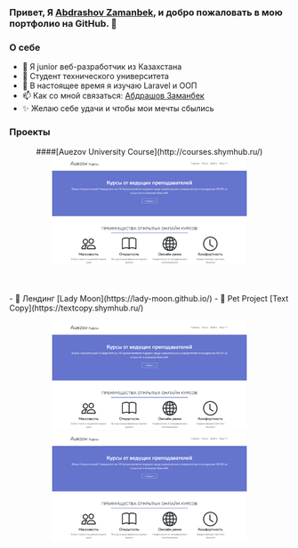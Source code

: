 
### Привет, Я **[Abdrashov Zamanbek](https://abdrashov.github.io)**, и добро пожаловать в мою портфолио на GitHub. 👋


### О себе
- 🌼 Я junior веб-разработчик из Казахстана
- 🏃 Cтудент технического университета
- 🌱 В настоящее время я изучаю Laravel и ООП
- 📫 Как со мной связаться: [Абдрашов Заманбек](https://abdrashov.github.io)
- ✨ Желаю себе удачи и чтобы мои мечты сбылись

### Проекты
<p align="center">
	####[Auezov University Course](http://courses.shymhub.ru/)
	<a href="http://courses.shymhub.ru/">
		<img src="auezov.png" width="350" alt="Auezov course">
	</a>
</p><br/>
<br/>
- 📜 Лендинг [Lady Moon](https://lady-moon.github.io/)
- 🐙 Pet Project [Text Copy](https://textcopy.shymhub.ru/)


<p align="center">
	<a href="http://courses.shymhub.ru/">
		<img src="auezov.png" width="350" alt="Auezov course">
	</a>
	<a href="http://courses.shymhub.ru/">
		<img src="auezov.png" width="350" alt="Auezov course">
	</a>
</p>

<!-- - 🌱 I’m currently learning API and OOP
- 💬 Ask me about anything [here](https://github.com/abdrashov/abdrashov/issues)
- 📫 How to reach me: [Abdrashov Zamanbek](https://abdrashov.github.io)
- ☘ I like silence
- ☕️ I drink tea -->


<!--
	- ✨
	- 🔭 I’m currently working on ...
	- 🌱 I’m currently learning ...
	- 👯 I’m looking to collaborate on ...
	- 🤔 I’m looking for help with ...
	- 💬 Ask me about ...
	- 📫 How to reach me: ...
	- 😄 Pronouns: ...
	- ⚡ Fun fact: ...
-->

